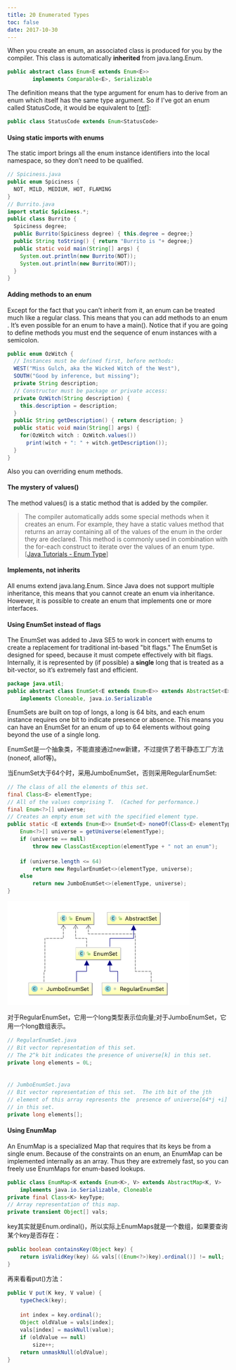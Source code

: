 ```yaml
---
title: 20 Enumerated Types
toc: false
date: 2017-10-30
---
```


When you create an <C>enum</C>, an associated class is produced for you by the compiler. This class is automatically **inherited** from <C>java.lang.Enum</C>.

```Java
public abstract class Enum<E extends Enum<E>>
        implements Comparable<E>, Serializable 
```

The definition means that the type argument for <C>enum</C> has to derive from an <C>enum</C> which itself has the same type argument.  So if I've got an <C>enum</C> called StatusCode, it would be equivalent to [[ref](https://stackoverflow.com/questions/211143/java-enum-definition)]:

```Java
public class StatusCode extends Enum<StatusCode>
```


#### Using static imports with enums

The <C>static</C> import brings all the <C>enum</C> instance identifiers into the local namespace, so they don’t need to be qualified.

```Java
// Spiciness.java
public enum Spiciness {
  NOT, MILD, MEDIUM, HOT, FLAMING
}
// Burrito.java
import static Spiciness.*;
public class Burrito {
  Spiciness degree;
  public Burrito(Spiciness degree) { this.degree = degree;}
  public String toString() { return "Burrito is "+ degree;}
  public static void main(String[] args) {
    System.out.println(new Burrito(NOT));
    System.out.println(new Burrito(HOT));
  }
}
```

#### Adding methods to an enum

Except for the fact that you can’t inherit from it, an <C>enum</C> can be treated much like a regular class. This means that you can add methods to an  <C>enum</C> . It’s even possible for an  <C>enum</C>  to have a <C>main()</C>. Notice that if you are going to define methods you must end the sequence of  <C>enum</C> instances with a semicolon.

```Java
public enum OzWitch {
  // Instances must be defined first, before methods:
  WEST("Miss Gulch, aka the Wicked Witch of the West"),
  SOUTH("Good by inference, but missing");
  private String description;
  // Constructor must be package or private access:
  private OzWitch(String description) {
    this.description = description;
  }
  public String getDescription() { return description; }
  public static void main(String[] args) {
    for(OzWitch witch : OzWitch.values())
      print(witch + ": " + witch.getDescription());
  }
}
```

Also you can overriding <C>enum</C> methods.


#### The mystery of values()


The method <C>values()</C> is a static method that is added by the compiler.

> The compiler automatically adds some special methods when it creates an enum. For example, they have a static values method that returns an array containing all of the values of the enum in the order they are declared. This method is commonly used in combination with the for-each construct to iterate over the values of an enum type. [[Java Tutorials - Enum Type](https://docs.oracle.com/javase/tutorial/java/javaOO/enum.html)]



#### Implements, not inherits

All <C>enum</C>s extend <C>java.lang.Enum</C>. Since Java does not support multiple inheritance, this means that you cannot create an <C>enum</C> via inheritance. However, it is possible to create an <C>enum</C> that implements one or more interfaces.


#### Using EnumSet instead of flags

The <C>EnumSet</C> was added to Java SE5 to work in concert with <C>enum</C>s to create a replacement for traditional int-based "bit flags." The <C>EnumSet</C> is designed for speed, because it must compete effectively with bit flags. Internally, it is represented by (if possible) a **single** <C>long</C> that is treated as a bit-vector, so it’s extremely fast and efficient.


```Java
package java.util;
public abstract class EnumSet<E extends Enum<E>> extends AbstractSet<E>
    implements Cloneable, java.io.Serializable
```

<C>EnumSet</C>s are built on top of <C>long</C>s, a <C>long</C> is 64 bits, and each <C>enum</C> instance requires one bit to indicate presence or absence. This means you can have an <C>EnumSet</C>  for an <C>enum</C> of up to 64 elements without going beyond the use of a single <C>long</C>.



<C>EnumSet</C>是一个抽象类，不能直接通过<C>new</C>新建，不过提供了若干静态工厂方法(<C>noneof</C>, <C>allof</C>等)。


当<C>EnumSet</C>大于64个时，采用<C>JumboEnumSet</C>，否则采用<C>RegularEnumSet</C>:


```Java
// The class of all the elements of this set.
final Class<E> elementType;
// All of the values comprising T.  (Cached for performance.)
final Enum<?>[] universe;
// Creates an empty enum set with the specified element type.
public static <E extends Enum<E>> EnumSet<E> noneOf(Class<E> elementType) {
    Enum<?>[] universe = getUniverse(elementType);
    if (universe == null)
        throw new ClassCastException(elementType + " not an enum");

    if (universe.length <= 64)
        return new RegularEnumSet<>(elementType, universe);
    else
        return new JumboEnumSet<>(elementType, universe);
}
```

![EnumSet](figures/EnumSet.png)

对于<C>RegularEnumSet</C>，它用一个<C>long</C>类型表示位向量;对于<C>JumboEnumSet</C>，它用一个<C>long</C>数组表示。



```Java
// RegularEnumSet.java
// Bit vector representation of this set.  
// The 2^k bit indicates the presence of universe[k] in this set.
private long elements = 0L;


// JumboEnumSet.java
// Bit vector representation of this set.  The ith bit of the jth
// element of this array represents the  presence of universe[64*j +i]
// in this set.
private long elements[];
```


#### Using EnumMap

An <C>EnumMap</C> is a specialized <C>Map</C> that requires that its keys be from a single <C>enum</C>. Because of the constraints on an <C>enum</C>, an <C>EnumMap</C> can be implemented internally as an array. Thus they are extremely fast, so you can freely use <C>EnumMaps</C> for enum-based lookups.

```Java
public class EnumMap<K extends Enum<K>, V> extends AbstractMap<K, V>
    implements java.io.Serializable, Cloneable
private final Class<K> keyType;
// Array representation of this map.
private transient Object[] vals;
```

<C>key</C>其实就是<C>Enum.ordinal()</C>，所以实际上<C>EnumMaps</C>就是一个数组，如果要查询某个<C>key</C>是否存在：

```Java
public boolean containsKey(Object key) {
    return isValidKey(key) && vals[((Enum<?>)key).ordinal()] != null;
}
```

再来看看<C>put()</C>方法：

```Java
public V put(K key, V value) {
    typeCheck(key);

    int index = key.ordinal();
    Object oldValue = vals[index];
    vals[index] = maskNull(value);
    if (oldValue == null)
        size++;
    return unmaskNull(oldValue);
}
```